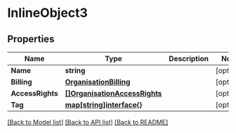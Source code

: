 # InlineObject3

## Properties
Name | Type | Description | Notes
------------ | ------------- | ------------- | -------------
**Name** | **string** |  | [optional] 
**Billing** | [**OrganisationBilling**](organisation_billing.md) |  | [optional] 
**AccessRights** | [**[]OrganisationAccessRights**](organisation_accessRights.md) |  | [optional] 
**Tag** | [**map[string]interface{}**](.md) |  | [optional] 

[[Back to Model list]](../README.md#documentation-for-models) [[Back to API list]](../README.md#documentation-for-api-endpoints) [[Back to README]](../README.md)


